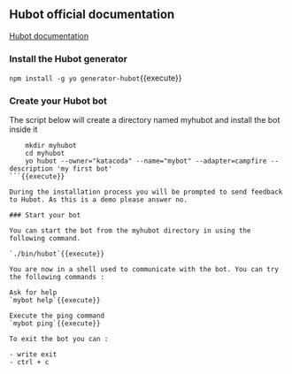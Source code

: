 ## Hubot official documentation

[Hubot documentation](https://hubot.github.com/docs/)

### Install the Hubot generator

`npm install -g yo generator-hubot`{{execute}}

### Create your Hubot bot

The script below will create a directory named  myhubot and install the bot inside it
```
    mkdir myhubot
    cd myhubot
    yo hubot --owner="katacoda" --name="mybot" --adapter=campfire --description 'my first bot'
```{{execute}}

During the installation process you will be prompted to send feedback to Hubot. As this is a demo please answer no.

### Start your bot

You can start the bot from the myhubot directory in using the following command.

`./bin/hubot`{{execute}}

You are now in a shell used to communicate with the bot. You can try the following commands :

Ask for help
`mybot help`{{execute}}

Execute the ping command
`mybot ping`{{execute}}

To exit the bot you can :

- write exit
- ctrl + c